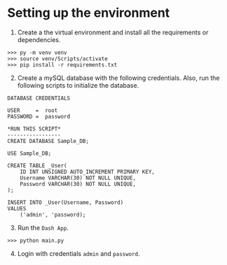 # Setting up the environment
1. Create a the virtual environment and install all the requirements or dependencies.
```code
>>> py -m venv venv
>>> source venv/Scripts/activate
>>> pip install -r requirements.txt
```
2. Create a mySQL database with the following credentials. Also, run the following scripts to initialize the database.
```code
DATABASE CREDENTIALS

USER     =  root
PASSWORD =  password
```
```code
*RUN THIS SCRIPT*
-----------------
CREATE DATABASE Sample_DB;

USE Sample_DB;

CREATE TABLE _User(
    ID INT UNSIGNED AUTO_INCREMENT PRIMARY KEY,
    Username VARCHAR(30) NOT NULL UNIQUE,
    Password VARCHAR(30) NOT NULL UNIQUE,
);

INSERT INTO _User(Username, Password)
VALUES
    ('admin', 'password);
```

3. Run the `Dash App`.
```code
>>> python main.py
```

4. Login with credentials `admin` and `password`.
